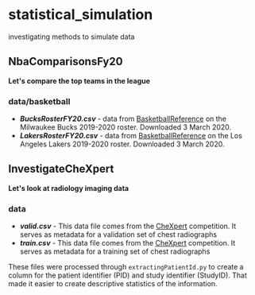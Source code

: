 # statistical_simulation
investigating methods to simulate data

## NbaComparisonsFy20

**Let's compare the top teams in the league**

### data/basketball
* ***BucksRosterFY20.csv*** - data from [BasketballReference](https://www.basketball-reference.com/) on the Milwaukee Bucks 2019-2020 roster. Downloaded 3 March 2020.
* ***LakersRosterFY20.csv*** - data from [BasketballReference](https://www.basketball-reference.com/) on the Los Angeles Lakers 2019-2020 roster. Downloaded 3 March 2020.

## InvestigateCheXpert

**Let's look at radiology imaging data**

### data

* ***valid.csv*** - This data file comes from the [CheXpert](https://stanfordmlgroup.github.io/competitions/chexpert/) competition. It serves as metadata for a validation set of chest radiographs
* ***train.csv*** -  This data file comes from the [CheXpert](https://stanfordmlgroup.github.io/competitions/chexpert/) competition. It serves as metadata for a training set of chest radiographs

These files were processed through `extractingPatientId.py` to create a column for the patient identifier (PID) and study identifier (StudyID). That made it easier to create descriptive statistics of the information.